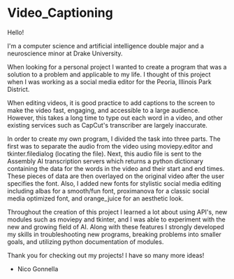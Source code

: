 # Video_Captioning
Hello!

I'm a computer science and artificial intelligence double major and a neuroscience minor at Drake University. 

When looking for a personal project I wanted to create a program that was a solution to a problem and applicable to my life. I thought of this project when I was working as a social media editor for the Peoria, Illinois Park District. 

When editing videos, it is good practice to add captions to the screen to make the video fast, engaging, and accessible to a large audience. However, this takes a long time to type out each word in a video, and other existing services such as CapCut's transcriber are largely inaccurate. 

In order to create my own program, I divided the task into three parts. The first was to separate the audio from the video using moviepy.editor and tkinter.filedialog (locating the file). Next, this audio file is sent to the Assembly AI transcription servers which returns a python dictionary containing the data for the words in the video and their start and end times. These pieces of data are then overlayed on the original video after the user specifies the font. Also, I added new fonts for stylistic social media editing including albas for a smooth/fun font, proximanova for a classic social media optimized font, and orange_juice for an aesthetic look.

Throughout the creation of this project I learned a lot about using API's, new modules such as moviepy and tkinter, and I was able to experiment with the new and growing field of AI. Along with these features I strongly developed my skills in troubleshooting new programs, breaking problems into smaller goals, and utilizing python documentation of modules. 

Thank you for checking out my projects! I have so many more ideas!

- Nico Gonnella
